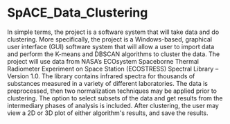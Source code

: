 # SpACE_Data_Clustering

In simple terms, the project is a software system that will take data and do clustering.
More specifically, the project is a Windows-based, graphical user interface (GUI) software
system that will allow a user to import data and perform the K-means and DBSCAN algorithms to
cluster the data.
The project will use data from NASA’s ECOsystem Spaceborne Thermal Radiometer Experiment
on Space Station (ECOSTRESS) Spectral Library – Version 1.0. The library contains infrared
spectra for thousands of substances measured in a variety of different laboratories. The data
is preprocessed, then two normalization techniques may be applied prior to clustering. The
option to select subsets of the data and get results from the intermediary phases of analysis
is included. After clustering, the user may view a 2D or 3D plot of either algorithm's results, and save the results.
